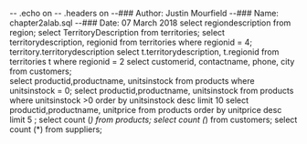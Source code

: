 -- .echo on
-- .headers on
--### Author: Justin Mourfield
--### Name: chapter2alab.sql
--### Date: 07 March 2018
select regiondescription from region;
select TerritoryDescription from territories;
select territorydescription, regionid from territories where regionid = 4;
territory.territorydescription
select t.territorydescription, t.regionid from territories t where regionid = 2
select customerid, contactname, phone, city from customers;  
select productid,productname, unitsinstock from products where unitsinstock = 0;
select productid,productname, unitsinstock from products where unitsinstock >0 order by unitsinstock desc limit 10
select productid,productname, unitprice from products order by unitprice desc limit 5 ;
select count (*) from products; select count (*) from customers;  select count (*) from suppliers;